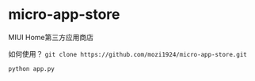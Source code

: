 # micro-app-store
MIUI Home第三方应用商店

如何使用？
`git clone https://github.com/mozi1924/micro-app-store.git`

`python app.py`
